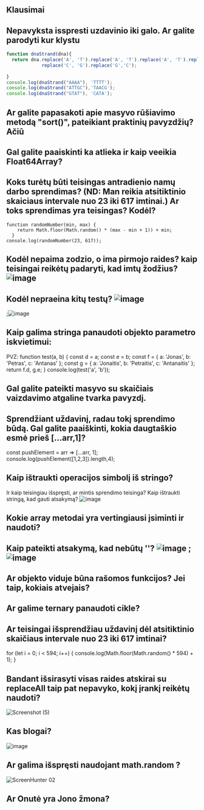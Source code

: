 ## Klausimai
## Nepavyksta isspresti uzdavinio iki galo. Ar galite parodyti kur klystu
```js
function dnaStrand(dna){
  return dna.replace('A', 'T').replace('A', 'T').replace('A', 'T').replace('A', 'T').
             replace('C', 'G').replace('G','C'); 
              
}             
console.log(dnaStrand("AAAA"), 'TTTT');
console.log(dnaStrand("ATTGC"),'TAACG');
console.log(dnaStrand("GTAT"), 'CATA');
```
## Ar galite papasakoti apie masyvo rūšiavimo metodą "sort()", pateikiant praktinių pavyzdžių? Ačiū

## Gal galite paaiskinti ka atlieka ir kaip veeikia Float64Array? 

## Koks turėtų būti teisingas antradienio namų darbo sprendimas? (ND: Man reikia atsitiktinio skaiciaus intervale nuo 23 iki 617 imtinai.) Ar toks sprendimas yra teisingas? Kodėl?

```
function randomNumber(min, max) {
    return Math.floor(Math.random() * (max - min + 1)) + min;
  }
console.log(randomNumber(23, 617));  
```

## Kodėl nepaima zodzio, o ima pirmojo raides? kaip teisingai reikėtų padaryti, kad imtų žodžius? ![image](https://github.com/front-end-by-rimantas/50-grupe-klausimai/assets/167992892/44921421-e258-4f32-9459-9f3f1f53986b)

## Kodėl nepraeina kitų testų? ![image](https://github.com/front-end-by-rimantas/50-grupe-klausimai/assets/167992892/db48a943-af1d-4d6b-aa79-65a406a5f691)
;![image](https://github.com/front-end-by-rimantas/50-grupe-klausimai/assets/167992892/c45aff5f-2d8e-4788-9b37-8055be3d1ecf)


## Kaip galima stringa panaudoti objekto parametro iskvietimui:
   PVZ:
   function test(a, b) {
    const d = a;
    const e = b;
    const f = { a: 'Jonas', b: 'Petras', c: 'Antanas' };
    const g = { a: 'Jonaitis', b: 'Petraitis', c: 'Antanaitis' };
    return f.d, g.e;
}
console.log(test('a', 'b'));

## Gal galite pateikti masyvo su skaičiais vaizdavimo atgaline tvarka pavyzdį.

## Sprendžiant uždavinį, radau tokį sprendimo būdą. Gal galite paaiškinti, kokia daugtaškio esmė prieš [...arr,1]?
const pushElement = arr => [...arr, 1];
console.log(pushElement([1,2,3]).length,4);

## Kaip ištraukti operacijos simbolį iš stringo? 
Ir kaip teisingiau išspręsti, ar mintis sprendimo teisinga?  Kaip ištraukti stringą, kad gauti atsakymą? ![image](https://github.com/front-end-by-rimantas/50-grupe-klausimai/assets/167992892/aa5eb55f-1c35-476f-8bd8-a9d382e16635)




## Kokie array metodai yra vertingiausi įsiminti ir naudoti?

## Kaip pateikti atsakymą, kad nebūtų ''? ![image](https://github.com/front-end-by-rimantas/50-grupe-klausimai/assets/167992892/035b84a0-4c0f-4919-add8-dab9206632f3) ; ![image](https://github.com/front-end-by-rimantas/50-grupe-klausimai/assets/167992892/47d6694a-3d3b-4070-af2d-38d75b58bac7)

## Ar objekto viduje būna rašomos funkcijos? Jei taip, kokiais atvejais? 

## Ar galime ternary panaudoti cikle?

## Ar teisingai išsprendžiau uždavinį dėl atsitiktinio skaičiaus intervale nuo 23 iki 617 imtinai?
for (let i = 0; i < 594; i++) {
    console.log(Math.floor(Math.random() * 594) + 1);
    }

## Bandant išsirasyti visas raides atskirai su replaceAll taip pat nepavyko, kokį įrankį reikėtų naudoti?
![Screenshot (5)](https://github.com/front-end-by-rimantas/50-grupe-klausimai/assets/167984972/901214e5-5169-4840-ad95-83201fdc5d31)


## Kas blogai? 
![image](https://github.com/front-end-by-rimantas/50-grupe-klausimai/assets/167983987/d10f3714-bc65-44b4-800a-fc4410075cdc)

## Ar galima išspręsti naudojant math.random ?
![ScreenHunter 02](https://github.com/front-end-by-rimantas/50-grupe-klausimai/assets/167984065/33450877-cc7b-4219-8394-299b6a338c09)

## Ar Onutė yra Jono žmona?
